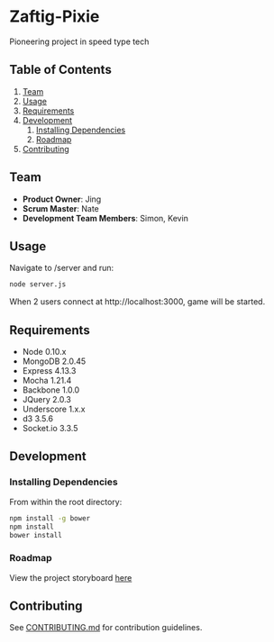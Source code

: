# Zaftig-Pixie
Pioneering project in speed type tech


## Table of Contents

1. [Team](#team)
1. [Usage](#usage)
1. [Requirements](#requirements)
1. [Development](#development)
    1. [Installing Dependencies](#installing-dependencies)
    1. [Roadmap](#roadmap)
1. [Contributing](#contributing)

## Team

  - __Product Owner__: Jing
  - __Scrum Master__: Nate
  - __Development Team Members__: Simon, Kevin

## Usage

Navigate to /server and run:

```sh
node server.js
```

When 2 users connect at http://localhost:3000, game will be started.

## Requirements

- Node 0.10.x
- MongoDB 2.0.45
- Express 4.13.3
- Mocha 1.21.4
- Backbone 1.0.0
- JQuery 2.0.3
- Underscore 1.x.x
- d3 3.5.6
- Socket.io 3.3.5

## Development

### Installing Dependencies

From within the root directory:

```sh
npm install -g bower
npm install
bower install
```

### Roadmap

View the project storyboard [here](https://waffle.io/ZAFTIG-PIXIE/Zaftig-Pixie)


## Contributing

See [CONTRIBUTING.md](CONTRIBUTING.md) for contribution guidelines.